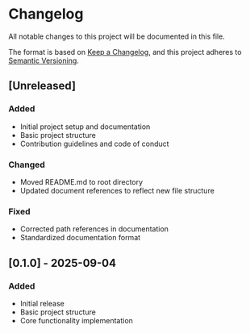 # Changelog

All notable changes to this project will be documented in this file.

The format is based on [Keep a Changelog](https://keepachangelog.com/en/1.0.0/),
and this project adheres to [Semantic Versioning](https://semver.org/spec/v2.0.0.html).

## [Unreleased]

### Added
- Initial project setup and documentation
- Basic project structure
- Contribution guidelines and code of conduct

### Changed
- Moved README.md to root directory
- Updated document references to reflect new file structure

### Fixed
- Corrected path references in documentation
- Standardized documentation format

## [0.1.0] - 2025-09-04
### Added
- Initial release
- Basic project structure
- Core functionality implementation

